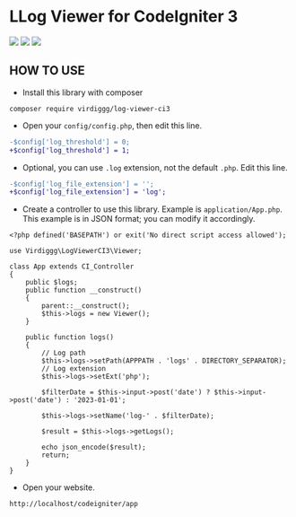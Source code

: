 # LLog Viewer for CodeIgniter 3

<img src="https://img.shields.io/packagist/php-v/virdiggg/log-viewer-ci3" /> <img src="https://img.shields.io/badge/codeigniter--version-3-green" /> <img src="https://img.shields.io/github/license/virdiggg/log-viewer-ci3" />

## HOW TO USE
- Install this library with composer
```
composer require virdiggg/log-viewer-ci3
```
- Open your `config/config.php`, then edit this line.
```diff
-$config['log_threshold'] = 0;
+$config['log_threshold'] = 1;
```
- Optional, you can use `.log` extension, not the default `.php`. Edit this line.
```diff
-$config['log_file_extension'] = '';
+$config['log_file_extension'] = 'log';
```
- Create a controller to use this library. Example is `application/App.php`. This example is in JSON format; you can modify it accordingly.
```
<?php defined('BASEPATH') or exit('No direct script access allowed');

use Virdiggg\LogViewerCI3\Viewer;

class App extends CI_Controller
{
    public $logs;
    public function __construct()
    {
        parent::__construct();
        $this->logs = new Viewer();
    }

	public function logs()
	{
		// Log path
		$this->logs->setPath(APPPATH . 'logs' . DIRECTORY_SEPARATOR);
		// Log extension
		$this->logs->setExt('php');

		$filterDate = $this->input->post('date') ? $this->input->post('date') : '2023-01-01';

		$this->logs->setName('log-' . $filterDate);

		$result = $this->logs->getLogs();

		echo json_encode($result);
		return;
	}
}
```
- Open your website.
```
http://localhost/codeigniter/app
```